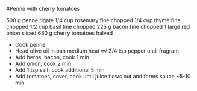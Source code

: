 #Penne with cherry tomatoes

500 g penne rigate
1/4 cup rosemary fine chopped
1/4 cup thyme fine chopped
1/2 cup basil fine chopped
225 g bacon fine chopped
1 large red onion sliced
680 g cherry tomatoes halved

- Cook penne
- Head olive oil in pan medium heat w/ 3/4 tsp pepper until fragrant
- Add herbs, bacon, cook 1 min
- Add onion, cook 2 min
- Add 1 tsp salt, cook additional 5 min
- Add tomatoes, cover, cook until juice flows out and forms sauce ~5-10 min

